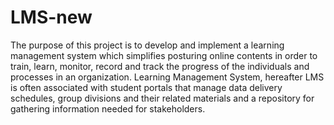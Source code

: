 # LMS-new
The purpose of this project is to develop and implement a learning management system which simplifies posturing online contents in order to train, learn, monitor, record and track the progress of the individuals and processes in an organization. Learning Management System, hereafter LMS is often associated with student portals that manage data delivery schedules, group divisions and their related materials and a repository for gathering information needed for stakeholders.
